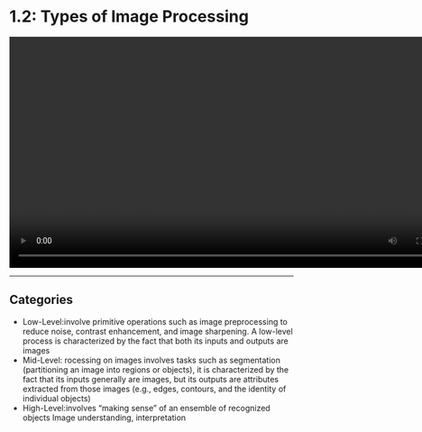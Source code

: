 # 1.2: Types of Image Processing

  <video width="800" height="410" controls>
    <source src="photows/1TypesofImages.mp4" type="video/mp4">
    Your browser does not support the video tag.
  </video>

---

##  Categories
- Low-Level:involve primitive operations such as image preprocessing to reduce noise, contrast enhancement, and image sharpening. A low-level process is characterized by the fact that both its inputs and outputs are images
- Mid-Level: rocessing on images involves tasks such as segmentation (partitioning an image into regions or objects), it is characterized by the fact that its inputs generally are images, but its outputs are attributes extracted from those images (e.g., edges, contours, and the identity of individual objects)
- High-Level:involves “making sense” of an ensemble of recognized objects Image understanding, interpretation


